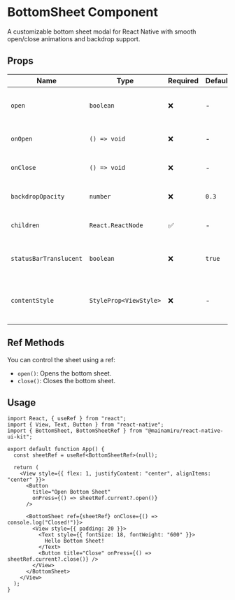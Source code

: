 # BottomSheet Component

A customizable bottom sheet modal for React Native with smooth open/close animations and backdrop support.

## Props

| Name                   | Type                   | Required | Default | Description                                  |
| ---------------------- | ---------------------- | -------- | ------- | -------------------------------------------- |
| `open`                 | `boolean`              | ❌       | -       | Control sheet visibility externally.         |
| `onOpen`               | `() => void`           | ❌       | -       | Callback when sheet is opened.               |
| `onClose`              | `() => void`           | ❌       | -       | Callback when sheet is closed.               |
| `backdropOpacity`      | `number`               | ❌       | `0.3`   | Backdrop dim opacity (0–1).                  |
| `children`             | `React.ReactNode`      | ✅       | -       | Content inside the sheet.                    |
| `statusBarTranslucent` | `boolean`              | ❌       | `true`  | Pass through to `Modal` for Android.         |
| `contentStyle`         | `StyleProp<ViewStyle>` | ❌       | -       | Custom style for the bottom sheet container. |

## Ref Methods

You can control the sheet using a ref:

- `open()`: Opens the bottom sheet.
- `close()`: Closes the bottom sheet.

## Usage

```tsx
import React, { useRef } from "react";
import { View, Text, Button } from "react-native";
import { BottomSheet, BottomSheetRef } from "@mainamiru/react-native-ui-kit";

export default function App() {
  const sheetRef = useRef<BottomSheetRef>(null);

  return (
    <View style={{ flex: 1, justifyContent: "center", alignItems: "center" }}>
      <Button
        title="Open Bottom Sheet"
        onPress={() => sheetRef.current?.open()}
      />

      <BottomSheet ref={sheetRef} onClose={() => console.log("Closed!")}>
        <View style={{ padding: 20 }}>
          <Text style={{ fontSize: 18, fontWeight: "600" }}>
            Hello Bottom Sheet!
          </Text>
          <Button title="Close" onPress={() => sheetRef.current?.close()} />
        </View>
      </BottomSheet>
    </View>
  );
}
```
